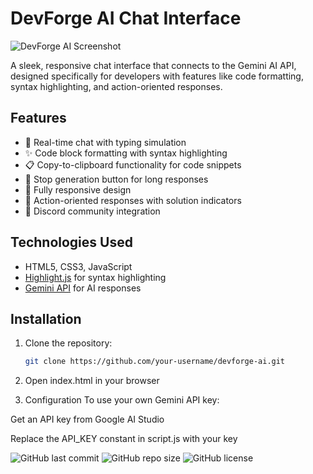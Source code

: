 # DevForge AI Chat Interface

![DevForge AI Screenshot](https://cdn.discordapp.com/attachments/1384613474935771266/1391076733012152482/DevForge.png)

A sleek, responsive chat interface that connects to the Gemini AI API, designed specifically for developers with features like code formatting, syntax highlighting, and action-oriented responses.

## Features

- 💬 Real-time chat with typing simulation
- ✨ Code block formatting with syntax highlighting
- 📋 Copy-to-clipboard functionality for code snippets
- 🛑 Stop generation button for long responses
- 📱 Fully responsive design
- 🚀 Action-oriented responses with solution indicators
- 🔗 Discord community integration

## Technologies Used

- HTML5, CSS3, JavaScript
- [Highlight.js](https://highlightjs.org/) for syntax highlighting
- [Gemini API](https://ai.google.dev/) for AI responses

## Installation

1. Clone the repository:
   ```bash
   git clone https://github.com/your-username/devforge-ai.git

2. Open index.html in your browser

3. Configuration
To use your own Gemini API key:

Get an API key from Google AI Studio

Replace the API_KEY constant in script.js with your key

![GitHub last commit](https://img.shields.io/github/last-commit/b1lal4real/devforge-ai)
![GitHub repo size](https://img.shields.io/github/repo-size/b1lal4real/devforge-ai)
![GitHub license](https://img.shields.io/github/license/b1lal4real/devforge-ai)
